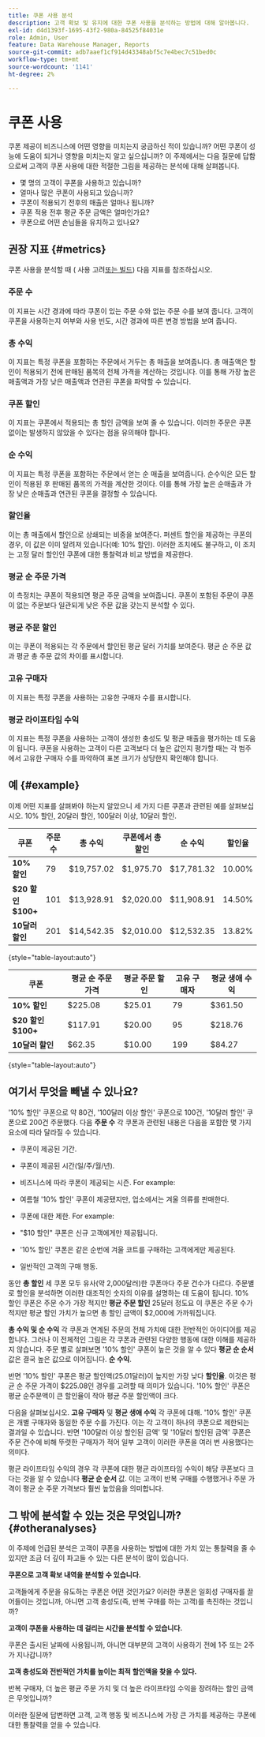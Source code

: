 ```yaml
---
title: 쿠폰 사용 분석
description: 고객 확보 및 유지에 대한 쿠폰 사용을 분석하는 방법에 대해 알아봅니다.
exl-id: d4d1393f-1695-43f2-980a-84525f84031e
role: Admin, User
feature: Data Warehouse Manager, Reports
source-git-commit: adb7aaef1cf914d43348abf5c7e4bec7c51bed0c
workflow-type: tm+mt
source-wordcount: '1141'
ht-degree: 2%

---
```


# 쿠폰 사용

쿠폰 제공이 비즈니스에 어떤 영향을 미치는지 궁금하신 적이 있습니까? 어떤 쿠폰이 성능에 도움이 되거나 영향을 미치는지 알고 싶으십니까? 이 주제에서는 다음 질문에 답함으로써 고객의 쿠폰 사용에 대한 적절한 그림을 제공하는 분석에 대해 살펴봅니다.

* 몇 명의 고객이 쿠폰을 사용하고 있습니까?
* 얼마나 많은 쿠폰이 사용되고 있습니까?
* 쿠폰이 적용되기 전후의 매출은 얼마나 됩니까?
* 쿠폰 적용 전후 평균 주문 금액은 얼마인가요?
* 쿠폰으로 어떤 손님들을 유치하고 있나요?

## 권장 지표 {#metrics}

쿠폰 사용을 분석할 때 ( 사용 고려[또는 빌드](../../data-user/reports/ess-manage-data-metrics.md)) 다음 지표를 참조하십시오.

### 주문 수

이 지표는 시간 경과에 따라 쿠폰이 있는 주문 수와 없는 주문 수를 보여 줍니다. 고객이 쿠폰을 사용하는지 여부와 사용 빈도, 시간 경과에 따른 변경 방법을 보여 줍니다.

### 총 수익

이 지표는 특정 쿠폰을 포함하는 주문에서 거두는 총 매출을 보여줍니다. 총 매출액은 할인이 적용되기 전에 판매된 품목의 전체 가격을 계산하는 것입니다. 이를 통해 가장 높은 매출액과 가장 낮은 매출액과 연관된 쿠폰을 파악할 수 있습니다.

### 쿠폰 할인

이 지표는 쿠폰에서 적용되는 총 할인 금액을 보여 줄 수 있습니다. 이러한 주문은 쿠폰 없이는 발생하지 않았을 수 있다는 점을 유의해야 합니다.

### 순 수익

이 지표는 특정 쿠폰을 포함하는 주문에서 얻는 순 매출을 보여줍니다. 순수익은 모든 할인이 적용된 후 판매된 품목의 가격을 계산한 것이다. 이를 통해 가장 높은 순매출과 가장 낮은 순매출과 연관된 쿠폰을 결정할 수 있습니다.

### 할인율

이는 총 매출에서 할인으로 상쇄되는 비중을 보여준다. 퍼센트 할인을 제공하는 쿠폰의 경우, 이 값은 이미 알려져 있습니다(예: 10% 할인). 이러한 조치에도 불구하고, 이 조치는 고정 달러 할인인 쿠폰에 대한 통찰력과 비교 방법을 제공한다.

### 평균 순 주문 가격

이 측정치는 쿠폰이 적용되면 평균 주문 금액을 보여줍니다. 쿠폰이 포함된 주문이 쿠폰이 없는 주문보다 일관되게 낮은 주문 값을 갖는지 분석할 수 있다.

### 평균 주문 할인

이는 쿠폰이 적용되는 각 주문에서 할인된 평균 달러 가치를 보여준다. 평균 순 주문 값과 평균 총 주문 값의 차이를 표시합니다.

### 고유 구매자

이 지표는 특정 쿠폰을 사용하는 고유한 구매자 수를 표시합니다.

### 평균 라이프타임 수익

이 지표는 특정 쿠폰을 사용하는 고객이 생성한 충성도 및 평균 매출을 평가하는 데 도움이 됩니다. 쿠폰을 사용하는 고객이 다른 고객보다 더 높은 값인지 평가할 때는 각 범주에서 고유한 구매자 수를 파악하여 표본 크기가 상당한지 확인해야 합니다.

## 예 {#example}

이제 어떤 지표를 살펴봐야 하는지 알았으니 세 가지 다른 쿠폰과 관련된 예를 살펴보십시오. 10% 할인, 20달러 할인, 100달러 이상, 10달러 할인.

| **쿠폰** | **주문 수** | **총 수익** | **쿠폰에서 총 할인** | **순 수익** | **할인율** |
|-----|-----|-----|-----|-----|-----|
| **10% 할인** | 79 | $19,757.02 | $1,975.70 | $17,781.32 | 10.00% |
| **$20 할인 $100+** | 101 | $13,928.91 | $2,020.00 | $11,908.91 | 14.50% |
| **10달러 할인** | 201 | $14,542.35 | $2,010.00 | $12,532.35 | 13.82% |

{style="table-layout:auto"}


| **쿠폰** | **평균 순 주문 가격** | **평균 주문 할인** | **고유 구매자** | **평균 생애 수익** |
|-----|-----|-----|-----|-----|
| **10% 할인** | $225.08 | $25.01 | 79 | $361.50 |
| **$20 할인 $100+** | $117.91 | $20.00 | 95 | $218.76 |
| **10달러 할인** | $62.35 | $10.00 | 199 | $84.27 |

{style="table-layout:auto"}

## 여기서 무엇을 빼낼 수 있나요?

&#39;10% 할인&#39; 쿠폰으로 약 80건, &#39;100달러 이상 할인&#39; 쿠폰으로 100건, &#39;10달러 할인&#39; 쿠폰으로 200건 주문했다. 다음 **주문 수** 각 쿠폰과 관련된 내용은 다음을 포함한 몇 가지 요소에 따라 달라질 수 있습니다.

* 쿠폰이 제공된 기간.
* 쿠폰이 제공된 시간(일/주/월/년).
* 비즈니스에 따라 쿠폰이 제공되는 시즌. For example:
* 여름철 &#39;10% 할인&#39; 쿠폰이 제공됐지만, 업소에서는 겨울 의류를 판매한다.

* 쿠폰에 대한 제한. For example:
* &quot;$10 할인&quot; 쿠폰은 신규 고객에게만 제공됩니다.
* &#39;10% 할인&#39; 쿠폰은 같은 순번에 겨울 코트를 구매하는 고객에게만 제공된다.

* 일반적인 고객의 구매 행동.

동안 **총 할인** 세 쿠폰 모두 유사(약 2,000달러)한 쿠폰마다 주문 건수가 다르다. 주문별로 할인을 분석하면 이러한 대조적인 숫자의 이유를 설명하는 데 도움이 됩니다. 10% 할인 쿠폰은 주문 수가 가장 적지만 **평균 주문 할인** 25달러 정도요 이 쿠폰은 주문 수가 적지만 평균 할인 가치가 높으면 총 할인 금액이 $2,000에 가까워집니다.

**총 수익 및 순 수익** 각 쿠폰과 연계된 주문의 전체 가치에 대한 전반적인 아이디어를 제공합니다. 그러나 이 전체적인 그림은 각 쿠폰과 관련된 다양한 행동에 대한 이해를 제공하지 않습니다. 주문 별로 살펴보면 &#39;10% 할인&#39; 쿠폰이 높은 것을 알 수 있다 **평균 순 순서** 값은 결국 높은 값으로 이어집니다. **순 수익**.

반면 &#39;10% 할인&#39; 쿠폰은 평균 할인액(25.01달러)이 높지만 가장 낮다 **할인율**. 이것은 평균 순 주문 가격이 $225.08인 경우를 고려할 때 의미가 있습니다. &#39;10% 할인&#39; 쿠폰은 평균 순주문액이 큰 할인율이 작아 평균 주문 할인액이 크다.

다음을 살펴보십시오. **고유 구매자** 및 **평균 생애 수익** 각 쿠폰에 대해. &#39;10% 할인&#39; 쿠폰은 개별 구매자와 동일한 주문 수를 가진다. 이는 각 고객이 하나의 쿠폰으로 제한되는 결과일 수 있습니다. 반면 &#39;100달러 이상 할인된 금액&#39; 및 &#39;10달러 할인된 금액&#39; 쿠폰은 주문 건수에 비해 뚜렷한 구매자가 적어 일부 고객이 이러한 쿠폰을 여러 번 사용했다는 의미다.

평균 라이프타임 수익의 경우 각 쿠폰에 대한 평균 라이프타임 수익이 해당 쿠폰보다 크다는 것을 알 수 있습니다 **평균 순 순서** 값. 이는 고객이 반복 구매를 수행했거나 주문 가격이 평균 순 주문 가격보다 훨씬 높았음을 의미합니다.

## 그 밖에 분석할 수 있는 것은 무엇입니까? {#otheranalyses}

이 주제에 언급된 분석은 고객이 쿠폰을 사용하는 방법에 대한 가치 있는 통찰력을 줄 수 있지만 조금 더 깊이 파고들 수 있는 다른 분석이 많이 있습니다.

**쿠폰으로 고객 확보 내역을 분석할 수 있습니다.**

고객들에게 주문을 유도하는 쿠폰은 어떤 것인가요? 이러한 쿠폰은 일회성 구매자를 끌어들이는 것입니까, 아니면 고객 충성도(즉, 반복 구매를 하는 고객)를 촉진하는 것입니까?

**고객이 쿠폰을 사용하는 데 걸리는 시간을 분석할 수 있습니다.**

쿠폰은 출시된 날짜에 사용됩니까, 아니면 대부분의 고객이 사용하기 전에 1주 또는 2주가 지나갑니까?

**고객 충성도와 전반적인 가치를 높이는 최적 할인액을 찾을 수 있다.**

반복 구매자, 더 높은 평균 주문 가치 및 더 높은 라이프타임 수익을 장려하는 할인 금액은 무엇입니까?

이러한 질문에 답변하면 고객, 고객 행동 및 비즈니스에 가장 큰 가치를 제공하는 쿠폰에 대한 통찰력을 얻을 수 있습니다.
